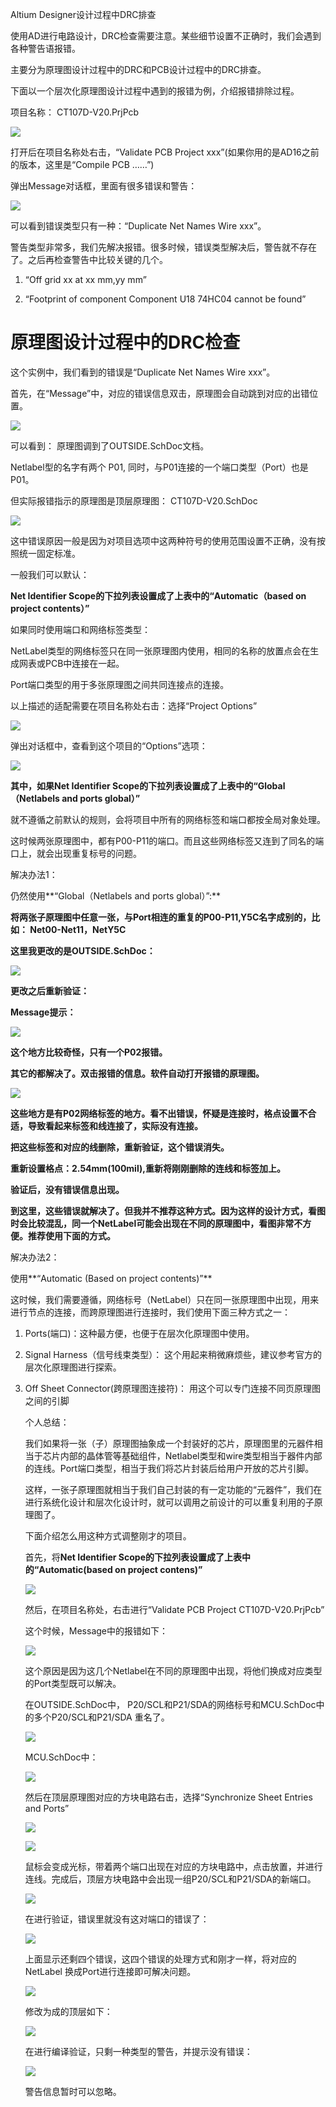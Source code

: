 Altium Designer设计过程中DRC排查

使用AD进行电路设计，DRC检查需要注意。某些细节设置不正确时，我们会遇到各种警告语报错。

主要分为原理图设计过程中的DRC和PCB设计过程中的DRC排查。

下面以一个层次化原理图设计过程中遇到的报错为例，介绍报错排除过程。

项目名称： CT107D-V20.PrjPcb

![](media/53260091d4c0edd3b84e166cbd8b97e1.png)

打开后在项目名称处右击，“Validate PCB Project
xxx”(如果你用的是AD16之前的版本，这里是“Compile PCB ……”)

弹出Message对话框，里面有很多错误和警告：

![](media/29bdbfe3dcccd328717a8972d172b32d.png)

可以看到错误类型只有一种：“Duplicate Net Names Wire xxx”。

警告类型非常多，我们先解决报错。很多时候，错误类型解决后，警告就不存在了。之后再检查警告中比较关键的几个。

1.  “Off grid xx at xx mm,yy mm”

2.  “Footprint of component Component U18 74HC04 cannot be found”

# 原理图设计过程中的DRC检查

这个实例中，我们看到的错误是“Duplicate Net Names Wire xxx”。

首先，在“Message”中，对应的错误信息双击，原理图会自动跳到对应的出错位置。

![](media/2b07c57f5618d0cd935801422076d539.png)

可以看到： 原理图调到了OUTSIDE.SchDoc文档。

Netlabel型的名字有两个 P01, 同时，与P01连接的一个端口类型（Port）也是P01。

但实际报错指示的原理图是顶层原理图： CT107D-V20.SchDoc

![](media/53260091d4c0edd3b84e166cbd8b97e1.png)

这中错误原因一般是因为对项目选项中这两种符号的使用范围设置不正确，没有按照统一固定标准。

一般我们可以默认：

**Net Identifier Scope的下拉列表设置成了上表中的“Automatic（based on project
contents）”**

如果同时使用端口和网络标签类型：

NetLabel类型的网络标签只在同一张原理图内使用，相同的名称的放置点会在生成网表或PCB中连接在一起。

Port端口类型的用于多张原理图之间共同连接点的连接。

以上描述的适配需要在项目名称处右击：选择“Project Options”

![](media/d28bf7c6e0051744128111a6414dded1.png)

弹出对话框中，查看到这个项目的“Options”选项：

![](media/7f31a0a8418f43e455bc48b2887749b4.png)

**其中，如果Net Identifier Scope的下拉列表设置成了上表中的“Global（Netlabels and
ports global）”**

就不遵循之前默认的规则，会将项目中所有的网络标签和端口都按全局对象处理。

这时候两张原理图中，都有P00-P11的端口。而且这些网络标签又连到了同名的端口上，就会出现重复标号的问题。

解决办法1：

仍然使用**“Global（Netlabels and ports global）”:**

**将两张子原理图中任意一张，与Port相连的重复的P00-P11,Y5C名字成别的，比如：
Net00-Net11，NetY5C**

**这里我更改的是OUTSIDE.SchDoc：**

**![](media/12592354fd1215e0373ffecd9f985388.png)**

**更改之后重新验证：**

**Message提示：**

**![](media/8a500f30f2d5c1f1475dfbdefc6b288a.png)**

**这个地方比较奇怪，只有一个P02报错。**

**其它的都解决了。双击报错的信息。软件自动打开报错的原理图。**

**![](media/6e9ef3bf8380f8595120a2a2385b5226.png)**

**这些地方是有P02网络标签的地方。看不出错误，怀疑是连接时，格点设置不合适，导致看起来标签和线连接了，实际没有连接。**

**把这些标签和对应的线删除，重新验证，这个错误消失。**

**重新设置格点：2.54mm(100mil),重新将刚刚删除的连线和标签加上。**

**验证后，没有错误信息出现。**

**到这里，这些错误就解决了。但我并不推荐这种方式。因为这样的设计方式，看图时会比较混乱，同一个NetLabel可能会出现在不同的原理图中，看图非常不方便。推荐使用下面的方式。**

解决办法2：

使用**“Automatic (Based on project contents)”**

这时候，我们需要遵循，网络标号（NetLabel）只在同一张原理图中出现，用来进行节点的连接，而跨原理图进行连接时，我们使用下面三种方式之一：

1.  Ports(端口)：这种最方便，也便于在层次化原理图中使用。

2.  Signal Harness（信号线束类型）：
    这个用起来稍微麻烦些，建议参考官方的层次化原理图进行探索。

3.  Off Sheet Connector(跨原理图连接符)：
    用这个可以专门连接不同页原理图之间的引脚

    个人总结：

    我们如果将一张（子）原理图抽象成一个封装好的芯片，原理图里的元器件相当于芯片内部的晶体管等基础组件，Netlabel类型和wire类型相当于器件内部的连线。Port端口类型，相当于我们将芯片封装后给用户开放的芯片引脚。

    这样，一张子原理图就相当于我们自己封装的有一定功能的“元器件”，我们在进行系统化设计和层次化设计时，就可以调用之前设计的可以重复利用的子原理图了。

    下面介绍怎么用这种方式调整刚才的项目。

    首先，将**Net Identifier Scope的下拉列表设置成了上表中的“Automatic(based on
    project contens)”**

    ![](media/b22cb6d56e7ecd5f36a27aec0ebb0d74.png)

    然后，在项目名称处，右击进行“Validate PCB Project CT107D-V20.PrjPcb”

    这个时候，Message中的报错如下：

    ![](media/a71d75521f720d9ce9cc35d24bf630a5.png)

    这个原因是因为这几个Netlabel在不同的原理图中出现，将他们换成对应类型的Port类型既可以解决。

    在OUTSIDE.SchDoc中，
    P20/SCL和P21/SDA的网络标号和MCU.SchDoc中的多个P20/SCL和P21/SDA 重名了。

    ![](media/d010ecaef61c29ab5a2ba8ee404d6dd8.png)

    MCU.SchDoc中：

    ![](media/a4d2d6dc6bf69062db45514e1c54e339.png)

    然后在顶层原理图对应的方块电路右击，选择“Synchronize Sheet Entries and
    Ports”

    ![](media/0b42aa5fced62b7d0a653653e73c5ecb.png)

    ![](media/6a0e39efecc3fe5854953cc81c11751e.png)

    鼠标会变成光标，带着两个端口出现在对应的方块电路中，点击放置，并进行连线。完成后，顶层方块电路中会出现一组P20/SCL和P21/SDA的新端口。

    ![](media/7e110426a23d9aa3bf39d07aa5c9956e.png)

    在进行验证，错误里就没有这对端口的错误了：

    ![](media/e9af2df90fbb655235d535f7a1e2de63.png)

    上面显示还剩四个错误，这四个错误的处理方式和刚才一样，将对应的NetLabel
    换成Port进行连接即可解决问题。

    ![](media/d79d1052d67fb37aba0f1b35cf1fd1cd.png)

    修改为成的顶层如下：

    ![](media/04ba25ead287faa30f092eedcb758439.png)

    在进行编译验证，只剩一种类型的警告，并提示没有错误：

    ![](media/518c32d9e153ece460aa9790280c3edb.png)

    警告信息暂时可以忽略。
